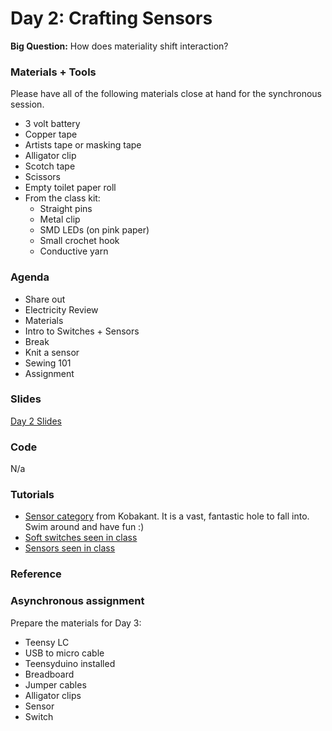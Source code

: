 # Day 2: Crafting Sensors
**Big Question:** How does materiality shift interaction?

### Materials + Tools
Please have all of the following materials close at hand for the synchronous session.
- 3 volt battery
- Copper tape
- Artists tape or masking tape
- Alligator clip
- Scotch tape
- Scissors
- Empty toilet paper roll
- From the class kit:
  - Straight pins
  - Metal clip
  - SMD LEDs (on pink paper)
  - Small crochet hook
  - Conductive yarn

### Agenda
- Share out
- Electricity Review
- Materials
- Intro to Switches + Sensors
- Break
- Knit a sensor
- Sewing 101
- Assignment


### Slides
[Day 2 Slides](https://docs.google.com/presentation/d/1ZvIQkCAeHPzeSKMTxDaY3o4m2w55tibS2A2hs-vlB_E/edit#slide=id.g4fff4d02ae_0_162)

### Code 
N/a

### Tutorials
- [Sensor category](https://www.kobakant.at/DIY/?cat=26) from Kobakant. It is a vast, fantastic hole to fall into. Swim around and have fun :)
- [Soft switches seen in class](http://thesoftcircuiteer.net/projects/soft-switches/)
- [Sensors seen in class](http://thesoftcircuiteer.net/projects/soft-sensors/)

### Reference

### Asynchronous assignment
Prepare the materials for Day 3:
- Teensy LC
- USB to micro cable
- Teensyduino installed
- Breadboard
- Jumper cables
- Alligator clips
- Sensor
- Switch


